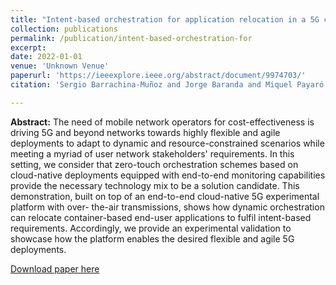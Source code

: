 ```yaml
---
title: "Intent-based orchestration for application relocation in a 5G cloud-native platform"
collection: publications
permalink: /publication/intent-based-orchestration-for
excerpt:
date: 2022-01-01
venue: 'Unknown Venue'
paperurl: 'https://ieeexplore.ieee.org/abstract/document/9974703/'
citation: 'Sergio Barrachina-Muñoz and Jorge Baranda and Miquel Payaró and Josep Mangues-Bafalluy (2022). Intent-based orchestration for application relocation in a 5G cloud-native platform. <i>Unknown Venue</i>.'

---
```

**Abstract:** The need of mobile network operators for cost-effectiveness is driving 5G and beyond networks towards highly flexible and agile deployments to adapt to dynamic and resource-constrained scenarios while meeting a myriad of user network stakeholders' requirements. In this setting, we consider that zero-touch orchestration schemes based on cloud-native deployments equipped with end-to-end monitoring capabilities provide the necessary technology mix to be a solution candidate. This demonstration, built on top of an end-to-end cloud-native 5G experimental platform with over- the-air transmissions, shows how dynamic orchestration can relocate container-based end-user applications to fulfil intent-based requirements. Accordingly, we provide an experimental validation to showcase how the platform enables the desired flexible and agile 5G deployments.

[Download paper here](https://ieeexplore.ieee.org/abstract/document/9974703/)
